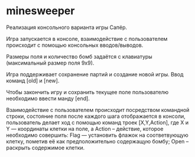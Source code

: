 # minesweeper

Реализация консольного варианта игры Сапёр.

Игра запускается в консоле, взаимодействие с пользователем происходит с помощью консольных вводов/выводов.

Размеры поля и количество бомб задаётся с клавиатуры (максимальный размер поля 9х9).

Игра поддерживает сохранение партий и создание новой игры. Ввод команд [old] и [new].

Чтобы закончить игру и сохранить текущее поле пользователю необходимо ввести манду [end].

Взаимодействие с пользователем происходит посредством командной строки, состояние поля после каждого шага отображается в консоли, пользователь делает ход с помощью команд троек ﻿[X,Y,Action]﻿, где ﻿X﻿ и ﻿Y﻿ — координаты клетки на поле, а Action – действие, которое необходимо совершить: Flag — установить флажок на соответвующую клетку, пометив её как предположительно содержащую бомбу; Open – раскрыть содержимое клетки.



